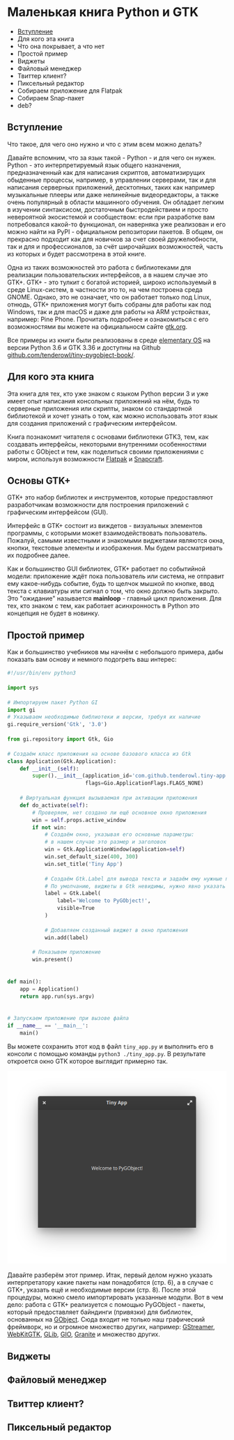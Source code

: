 # Маленькая книга Python  и GTK

- [Вступление](#intro)
- Для кого эта книга
- Что она покрывает, а что нет
- Простой пример
- Виджеты
- Файловый менеджер
- Твиттер клиент?
- Пиксельный редактор
- Собираем приложение для Flatpak
- Собираем Snap-пакет
- deb?

## Вступление

Что такое, для чего оно нужно и что с этим всем можно делать?

Давайте вспомним, что за язык такой - Python - и для чего он нужен. Python - это интерпретируемый язык общего назначения, предназначенный как для написания скриптов, автоматизирущих обыденные процессы, например, в управлении серверами, так и для написания серверных приложений, десктопных, таких как например музыкальные плееры или даже нелинейные видеоредакторы, а также очень популярный в области машинного обучения. Он обладает легким в изучении синтаксисом, достаточным быстродействием и просто невероятной экосистемой и сообществом: если при разработке вам потребовался какой-то функционал, он наверняка уже реализован и его можно найти на PyPI - официальном репозитории пакетов. В общем, он прекрасно подходит как для новичков за счет своей дружелюбности, так и для и профессионалов, за счёт широчайших возможностей, часть из которых и будет рассмотрена в этой книге.

Одна из таких возможностей это работа с библиотеками для реализации пользовательских интерфейсов, а в нашем случае это GTK+. GTK+ - это тулкит с богатой историей, широко используемый в среде Linux-систем, в частности это то, на чем построена среда GNOME. Однако, это не означает, что он работает только под Linux, отнюдь, GTK+ приложения могут быть собраны для работы как под Windows, так и для macOS и даже для работы на ARM устройствах, например: Pine Phone. Прочитать подробнее и ознакомиться с его возможностями вы можете на официальносм сайте [gtk.org](https://gtk.org/).

Все примеры из книги были реализованы в среде [elementary OS](https://elementary.io/) на версии Python 3.6 и GTK 3.36 и доступны на Github [github.com/tenderowl/tiny-pygobject-book/](https://github.com/tenderowl/small-pygobject-book/).


## Для кого эта книга

Эта книга для тех, кто уже знаком с языком Python версии 3 и уже имеет опыт написания консольных приложений на нём, будь то серверные приложения или скрипты, знаком со стандартной библиотекой и хочет узнать о том, как можно использовать этот язык для создания приложений с графическим интерфейсом.

Книга познакомит читателя с основами библиотеки GTK3, тем, как создавать интерфейсы, некоторыми внутренними особенностями работы с GObject и тем, как поделиться своими приложениями с миром, используя возможности [Flatpak](https://flatpak.org/) и [Snapcraft](https://snapcraft.io).


## Основы GTK+

GTK+ это набор библиотек и инструментов, которые предоставляют разработчикам возможности для построения приложений с графическим интерфейсом (GUI).

Интерфейс в GTK+ состоит из виждетов - визуальных элементов программы, с которыми может взаимодействовать 
пользователь. Пожалуй, самыми известными и знакомыми виджетами являются окна, кнопки, текстовые элементы и изображения. Мы будем рассматривать их подробнее далее.

Как и большинство GUI библиотек, GTK+ работает по событийной модели: приложение ждёт пока пользователь или система, не отправит ему какое-нибудь событие, будь то щелчок мышкой по кнопке, ввод текста с клавиатуры или сигнал о том, что окно должно быть закрыто. Это "ожидание" называется __mainloop__ - главный цикл приложения. Для тех, кто знаком с тем, как работает асинхронность в Python это концепция не будет в новинку.




## Простой пример

Как и большинство учебников мы начнём с небольшого примера, дабы показать вам основу и немного подогреть ваш интерес:

```python
#!/usr/bin/env python3

import sys

# Импортируем пакет Python GI
import gi
# Указываем необходимые библиотеки и версии, требуя их наличие 
gi.require_version('Gtk', '3.0')

from gi.repository import Gtk, Gio

# Создаём класс приложения на основе базового класса из Gtk
class Application(Gtk.Application):
    def __init__(self):
        super().__init__(application_id='com.github.tenderowl.tiny-app',
                         flags=Gio.ApplicationFlags.FLAGS_NONE)

    # Виртуальная функция вызываемая при активации приложения
    def do_activate(self):
        # Проверяем, нет создано ли ещё основное окно приложения
        win = self.props.active_window
        if not win:
            # Создаём окно, указывая его основные параметры: 
            # в нашем случае это размер и заголовок
            win = Gtk.ApplicationWindow(application=self)
            win.set_default_size(400, 300)
            win.set_title('Tiny App')
            
            # Создаём Gtk.Label для вывода текста и задаём ему нужные параметры
            # По умолчанию, виджеты в Gtk невидимы, нужно явно указать их видимость
            label = Gtk.Label(
                label='Welcome to PyGObject!',
                visible=Truе
            )
            
            # Добавляем созданный виджет в окно приложения
            win.add(label)
        
        # Показывем приложение
        win.present()


def main():
    app = Application()
    return app.run(sys.argv)


# Запускаем приложение при вызове файла
if __name__ == '__main__':
    main()

```

Вы можете сохранить этот код в файл `tiny_app.py` и выполнить его в консоли с помощью команды `python3 ./tiny_app.py`. В результате откроется окно GTK которое выглядит примерно так.

<div align="center">
  <img class="center" alt="Norka" src="tiny_app/screenshot.png" />
</div>

Давайте разберём этот пример. Итак, первый делом нужно указать интерпретатору какие пакеты нам понадобятся (стр. 6), а в случае с GTK+, указать ещё и необходимые версии (стр. 8). После этой процедуры, можно смело импортировать указанные модули. Вот в чем дело: работа с GTK+ реализуется с помощью PyGObject - пакеты, который предоставляет байндинги (привязки) для библиотек, основанных на [GObject](https://developer.gnome.org/gobject/stable/). Сюда входит не только наш графический фреймворк, но и огромное множество других, например: [GStreamer](https://gstreamer.freedesktop.org/), [WebKitGTK](https://webkitgtk.org/), [GLib](https://developer.gnome.org/glib/stable/), [GIO](https://developer.gnome.org/gio/stable/), [Granite](https://github.com/elementary/granite/) и множество других.

## Виджеты


## Файловый менеджер


## Твиттер клиент?


## Пиксельный редактор

